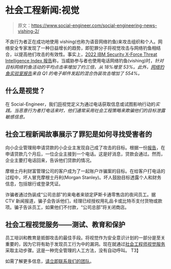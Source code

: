 # 社会工程新闻:视觉

> 原文：<https://www.social-engineer.com/social-engineering-news-vishing-2/>

不良行为者正在成功地使用 vishing(也称为语音网络钓鱼)来攻击组织和个人。网络安全专家发现了一种日益增长的趋势，即犯罪分子将视觉攻击与网络钓鱼相结合，以提高他们攻击的有效性。事实上，[2022 IBM Security X-Force Threat Intelligence Index 报告](https://www.ibm.com/downloads/cas/ADLMYLAZ)称，当威胁参与者也使用电话网络钓鱼(vishing)时，*针对目标网络钓鱼活动的平均点击率增加了约三倍，从 18%增至 53%。*此外，[网络钓鱼实验室报告](https://www.phishlabs.com/blog/social-media-attacks-double-in-2021-according-to-latest-phishlabs-report/)来自 Q1 的*电子邮件发起的混合伪装攻击增加了 554%。*

## 什么是视觉？

在 Social-Engineer，我们[将](https://www.social-engineer.org/framework/attack-vectors/vishing/)视觉定义为通过电话获取信息或试图影响行动的*实践。当恶意行为者打电话来时，他们通常采用社会工程策略来欺骗他们的目标泄露敏感信息。*

## 社会工程新闻故事展示了罪犯是如何寻找受害者的

向小企业管理局申请贷款的小企业主发现自己成了攻击的目标。根据一份[报告](https://smallbiztrends.com/2022/01/phone-scam-targets-small-business-loan-seekers.html)，在申请贷款几个月后，一位企业主接到一个电话。这是好消息，贷款会通过。然而，企业主要打电话回来，告诉他们贷款的情况。

摩根士丹利财富管理公司的客户成为了一起账户诈骗案的目标。在给客户打电话的过程中，坏人冒充摩根士丹利(Morgan Stanley)。坏人鼓励目标透露个人和财务信息，包括银行或登录凭证。

诈骗者通过伪装成“公司总部”的来电者来锁定萨斯卡通零售店的夜间员工。据 CTV 新闻报道，骗子会告诉他们，经理已经授权用礼品卡或比特币支付货物或款项。骗子告诉员工，如果他们不付款，“公司总部”将关闭商店。

## 社会工程视觉服务——测试、教育和保护

员工培训和教育是抵御攻击的最佳手段。将视觉作为安全意识计划的一部分是至关重要的，因为它将有助于发现员工行为中的漏洞。现在就通过[社会工程师视觉服务](https://www.social-engineer.com/services/vishing-service/)采取主动步骤。这是一种完全管理的人工方法，没有自动呼叫。
T3】

如需了解更多信息，[请立即联系我们的团队](https://www.social-engineer.com/services/vishing-service/)。